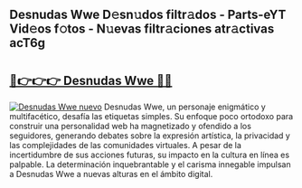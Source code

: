 ## Desnudas Wwe D𝚎sn𝚞dos filtr𝚊dos - Parts-eYT Vid𝚎os f𝚘tos - N𝚞evas filtr𝚊ciones atr𝚊ctivas acT6g

# <h2><a href="http://mb10p0.tromn.icu/?c=Desnudas+Wwe">🔗👉👉👉 Desnudas Wwe 🔗🔗</a></h2>

[![Desnudas Wwe nuevo](https://i.imgur.com/pEAQMta.gif)](http://mb10p0.tromn.icu/?c=Desnudas+Wwe)
Desnudas Wwe, un personaje enigmático y multifacético, desafía las etiquetas simples. Su enfoque poco ortodoxo para construir una personalidad web ha magnetizado y ofendido a los seguidores, generando debates sobre la expresión artística, la privacidad y las complejidades de las comunidades virtuales. A pesar de la incertidumbre de sus acciones futuras, su impacto en la cultura en línea es palpable. La determinación inquebrantable y el carisma innegable impulsan a Desnudas Wwe a nuevas alturas en el ámbito digital.
